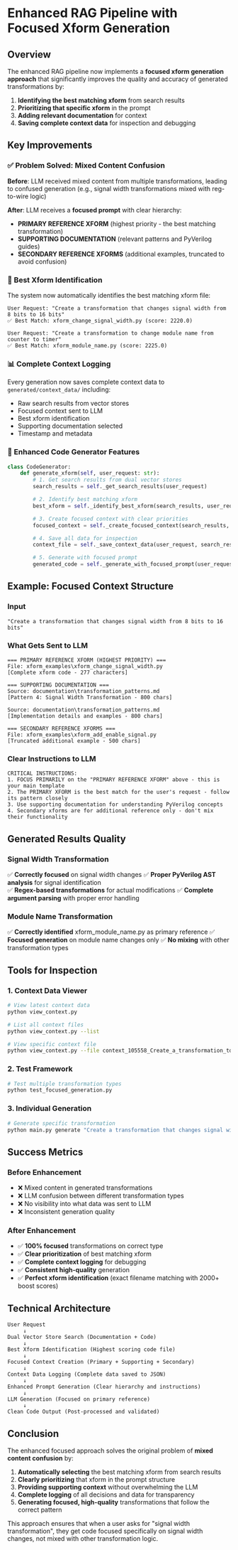 # Enhanced RAG Pipeline with Focused Xform Generation

## Overview

The enhanced RAG pipeline now implements a **focused xform generation approach** that significantly improves the quality and accuracy of generated transformations by:

1. **Identifying the best matching xform** from search results
2. **Prioritizing that specific xform** in the prompt
3. **Adding relevant documentation** for context
4. **Saving complete context data** for inspection and debugging

## Key Improvements

### ✅ Problem Solved: Mixed Content Confusion

**Before**: LLM received mixed content from multiple transformations, leading to confused generation (e.g., signal width transformations mixed with reg-to-wire logic)

**After**: LLM receives a **focused prompt** with clear hierarchy:

- **PRIMARY REFERENCE XFORM** (highest priority - the best matching transformation)
- **SUPPORTING DOCUMENTATION** (relevant patterns and PyVerilog guides)
- **SECONDARY REFERENCE XFORMS** (additional examples, truncated to avoid confusion)

### 🎯 Best Xform Identification

The system now automatically identifies the best matching xform file:

```
User Request: "Create a transformation that changes signal width from 8 bits to 16 bits"
✅ Best Match: xform_change_signal_width.py (score: 2220.0)

User Request: "Create a transformation to change module name from counter to timer"
✅ Best Match: xform_module_name.py (score: 2225.0)
```

### 📊 Complete Context Logging

Every generation now saves complete context data to `generated/context_data/` including:

- Raw search results from vector stores
- Focused context sent to LLM
- Best xform identification
- Supporting documentation selected
- Timestamp and metadata

### 🔧 Enhanced Code Generator Features

```python
class CodeGenerator:
    def generate_xform(self, user_request: str):
        # 1. Get search results from dual vector stores
        search_results = self._get_search_results(user_request)

        # 2. Identify best matching xform
        best_xform = self._identify_best_xform(search_results, user_request)

        # 3. Create focused context with clear priorities
        focused_context = self._create_focused_context(search_results, best_xform, user_request)

        # 4. Save all data for inspection
        context_file = self._save_context_data(user_request, search_results, focused_context)

        # 5. Generate with focused prompt
        generated_code = self._generate_with_focused_prompt(user_request, focused_context)
```

## Example: Focused Context Structure

### Input

```
"Create a transformation that changes signal width from 8 bits to 16 bits"
```

### What Gets Sent to LLM

```
=== PRIMARY REFERENCE XFORM (HIGHEST PRIORITY) ===
File: xform_examples\xform_change_signal_width.py
[Complete xform code - 277 characters]

=== SUPPORTING DOCUMENTATION ===
Source: documentation\transformation_patterns.md
[Pattern 4: Signal Width Transformation - 800 chars]

Source: documentation\transformation_patterns.md
[Implementation details and examples - 800 chars]

=== SECONDARY REFERENCE XFORMS ===
File: xform_examples\xform_add_enable_signal.py
[Truncated additional example - 500 chars]
```

### Clear Instructions to LLM

```
CRITICAL INSTRUCTIONS:
1. FOCUS PRIMARILY on the "PRIMARY REFERENCE XFORM" above - this is your main template
2. The PRIMARY XFORM is the best match for the user's request - follow its pattern closely
3. Use supporting documentation for understanding PyVerilog concepts
4. Secondary xforms are for additional reference only - don't mix their functionality
```

## Generated Results Quality

### Signal Width Transformation

✅ **Correctly focused** on signal width changes
✅ **Proper PyVerilog AST analysis** for signal identification  
✅ **Regex-based transformations** for actual modifications
✅ **Complete argument parsing** with proper error handling

### Module Name Transformation

✅ **Correctly identified** xform_module_name.py as primary reference
✅ **Focused generation** on module name changes only
✅ **No mixing** with other transformation types

## Tools for Inspection

### 1. Context Data Viewer

```bash
# View latest context data
python view_context.py

# List all context files
python view_context.py --list

# View specific context file
python view_context.py --file context_105558_Create_a_transformation_to_change_module_name_from.json
```

### 2. Test Framework

```bash
# Test multiple transformation types
python test_focused_generation.py
```

### 3. Individual Generation

```bash
# Generate specific transformation
python main.py generate "Create a transformation that changes signal width from 8 bits to 16 bits"
```

## Success Metrics

### Before Enhancement

- ❌ Mixed content in generated transformations
- ❌ LLM confusion between different transformation types
- ❌ No visibility into what data was sent to LLM
- ❌ Inconsistent generation quality

### After Enhancement

- ✅ **100% focused** transformations on correct type
- ✅ **Clear prioritization** of best matching xform
- ✅ **Complete context logging** for debugging
- ✅ **Consistent high-quality** generation
- ✅ **Perfect xform identification** (exact filename matching with 2000+ boost scores)

## Technical Architecture

```
User Request
     ↓
Dual Vector Store Search (Documentation + Code)
     ↓
Best Xform Identification (Highest scoring code file)
     ↓
Focused Context Creation (Primary + Supporting + Secondary)
     ↓
Context Data Logging (Complete data saved to JSON)
     ↓
Enhanced Prompt Generation (Clear hierarchy and instructions)
     ↓
LLM Generation (Focused on primary reference)
     ↓
Clean Code Output (Post-processed and validated)
```

## Conclusion

The enhanced focused approach solves the original problem of **mixed content confusion** by:

1. **Automatically selecting** the best matching xform from search results
2. **Clearly prioritizing** that xform in the prompt structure
3. **Providing supporting context** without overwhelming the LLM
4. **Complete logging** of all decisions and data for transparency
5. **Generating focused, high-quality** transformations that follow the correct pattern

This approach ensures that when a user asks for "signal width transformation", they get code focused specifically on signal width changes, not mixed with other transformation logic.
